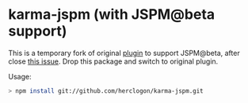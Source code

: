 # karma-jspm (with JSPM@beta support)

This is a temporary fork of original [plugin](https://github.com/Workiva/karma-jspm) to support JSPM@beta, after
close [this issue](https://github.com/Workiva/karma-jspm/issues/127). Drop this package and switch to original
plugin.

Usage:
```bash
> npm install git://github.com/herclogon/karma-jspm.git
```
